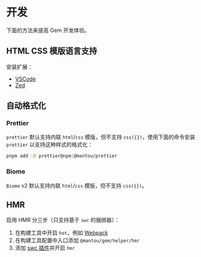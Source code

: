 # 开发

下面的方法来提高 Gem 开发体验。

## HTML CSS 模版语言支持

安装扩展：

- [VSCode](https://marketplace.visualstudio.com/items?itemName=gem-vscode.vscode-plugin-gem)
- [Zed](https://zed.dev/extensions?query=gem)

## 自动格式化

### Prettier

`prettier` 默认支持内联 `html`/`css` 模版，但不支持 `css({})`，使用下面的命令安装 `prettier`
以支持这种样式的格式化：

```sh
pnpm add -D prettier@npm:@mantou/prettier
```


### Biome

`Biome` v2 默认支持内联 `html`/`css` 模版，但不支持 `css({})`。

## HMR

启用 HMR 分三步（只支持基于 `swc` 的捆绑器）：

1. 在构建工具中开启 `hot`，例如 [Webpack](https://webpack.js.org/guides/hot-module-replacement)
2. 在构建工具配置中入口添加 `@mantou/gem/helper/hmr`
3. 添加 [swc 插件](./008-development.md)并开启 `hmr`